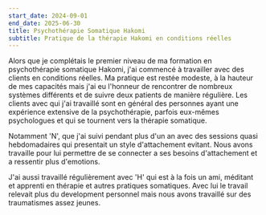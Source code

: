 ```yaml
---
start_date: 2024-09-01
end_date: 2025-06-30
title: Psychothérapie Somatique Hakomi
subtitle: Pratique de la thérapie Hakomi en conditions réelles
---
```

Alors que je complétais le premier niveau de ma formation en psychothérapie somatique Hakomi, j'ai commencé à travailler avec des clients en conditions réelles. Ma pratique est restée modeste, à la hauteur de mes capacités mais j'ai eu l'honneur de rencontrer de nombreux systèmes différents et de suivre deux patients de manière régulière. Les clients avec qui j'ai travaillé sont en général des personnes ayant une expérience extensive de la psychothérapie, parfois eux-mêmes psychologues et qui se tournent vers la thérapie somatique.

Notamment 'N', que j'ai suivi pendant plus d'un an avec des sessions quasi hebdomadaires qui presentait un style d'attachement evitant. Nous avons travaille pour lui permettre de se connecter a ses besoins d'attachement et a ressentir plus d'emotions.

J'ai aussi travaillé régulièrement avec 'H' qui est à la fois un ami, méditant et apprenti en thérapie et autres pratiques somatiques. Avec lui le travail relevait plus du development personnel mais nous avons travaillé sur des traumatismes assez jeunes.